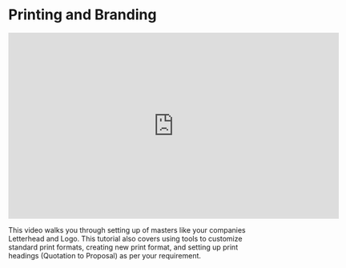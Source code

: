 # Printing and Branding

<iframe width="660" height="371" src="https://www.youtube.com/embed/" frameborder="0" allowfullscreen></iframe>



This video walks you through setting up of masters like your companies Letterhead and Logo.
This tutorial also covers using tools to customize standard print formats, creating new print
format, and setting up print headings (Quotation to Proposal) as per your requirement.
